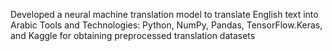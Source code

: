  Developed a neural machine translation model to translate English text into Arabic
Tools and Technologies: Python, NumPy, Pandas, TensorFlow.Keras, and Kaggle for obtaining preprocessed translation datasets
